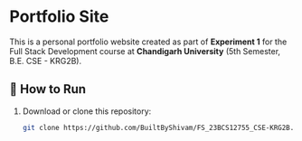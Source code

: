# Portfolio Site

This is a personal portfolio website created as part of **Experiment 1** for the Full Stack Development course at **Chandigarh University** (5th Semester, B.E. CSE - KRG2B).

## 🔧 How to Run

1. Download or clone this repository:
   ```bash
   git clone https://github.com/BuiltByShivam/FS_23BCS12755_CSE-KRG2B.git
